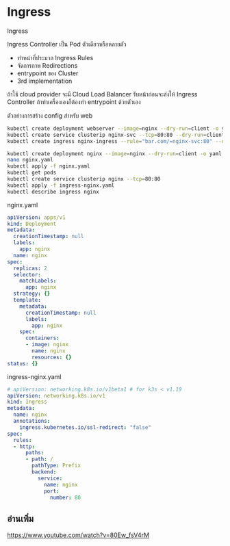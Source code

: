 # Ingress


Ingress

Ingress Controller
เป็น Pod ตัวเดียวหรือหลายตัว 
- ทำหน่าที่ประมวล Ingress Rules 
- จัดการกาพ Redirections 
- entrypoint ของ Cluster
- 3rd implementation  


ถ้าใช้ cloud provider จะมี Cloud Load Balancer รับหน้าก่อนจะส่งให้ Ingress Controller ถ้าทำเครื่องเองก็ต้องทำ entrypoint ด้วยตัวเอง

ตัวอย่างการสร้าง config สำหรับ web 
```bash
kubectl create deployment webserver --image=nginx --dry-run=client -o yaml > nginx.yaml
kubectl create service clusterip nginx-svc --tcp=80:80 --dry-run=client -o yaml > nginx-svc.yaml
kubectl create ingress nginx-ingress --rule="bar.com/=nginx-svc:80" --dry-run=client -o yaml > nginx-ingress.yaml

```


```bash
kubectl create deployment nginx --image=nginx --dry-run=client -o yaml > nginx.yaml
nano nginx.yaml
kubectl apply -f nginx.yaml
kubectl get pods
kubectl create service clusterip nginx --tcp=80:80
kubectl apply -f ingress-nginx.yaml
kubectl describe ingress nginx
```



nginx.yaml
```yaml
apiVersion: apps/v1
kind: Deployment
metadata:
  creationTimestamp: null
  labels:
    app: nginx
  name: nginx
spec:
  replicas: 2
  selector:
    matchLabels:
      app: nginx
  strategy: {}
  template:
    metadata:
      creationTimestamp: null
      labels:
        app: nginx
    spec:
      containers:
      - image: nginx
        name: nginx
        resources: {}
status: {}
```


ingress-nginx.yaml
```yaml
# apiVersion: networking.k8s.io/v1beta1 # for k3s < v1.19
apiVersion: networking.k8s.io/v1
kind: Ingress
metadata:
  name: nginx
  annotations:
    ingress.kubernetes.io/ssl-redirect: "false"
spec:
  rules:
  - http:
      paths:
      - path: /
        pathType: Prefix
        backend:
          service:
            name: nginx
            port:
              number: 80
```


## อ่านเพิ่ม

https://www.youtube.com/watch?v=80Ew_fsV4rM